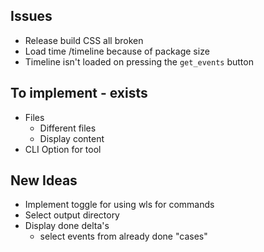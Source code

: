 
## Issues
- Release build CSS all broken
- Load time /timeline because of package size
- Timeline isn't loaded on pressing the ``get_events`` button

## To implement - exists
- Files
  - Different files
  - Display content
- CLI Option for tool


## New Ideas
- Implement toggle for using wls for commands
- Select output directory
- Display done delta's 
  - select events from already done "cases"
